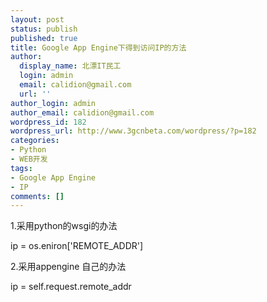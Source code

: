 ```yaml
---
layout: post
status: publish
published: true
title: Google App Engine下得到访问IP的方法
author:
  display_name: 北漂IT民工
  login: admin
  email: calidion@gmail.com
  url: ''
author_login: admin
author_email: calidion@gmail.com
wordpress_id: 182
wordpress_url: http://www.3gcnbeta.com/wordpress/?p=182
categories:
- Python
- WEB开发
tags:
- Google App Engine
- IP
comments: []
---
```

<p>1.采用python的wsgi的办法</p>
<p>ip = os.eniron['REMOTE_ADDR']</p>
<p>2.采用appengine 自己的办法</p>
<p>ip = self.request.remote_addr </p>
